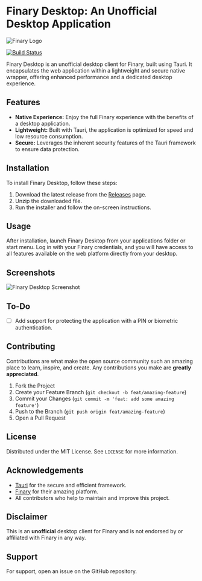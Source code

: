 # Finary Desktop: An Unofficial Desktop Application

![Finary Logo](https://i.ibb.co/m5QpcXW/Logo-Finary-Gold-1.png)

[![Build Status](https://github.com/Velka-DEV/finary-desktop/actions/workflows/publish.yaml/badge.svg)](https://github.com/Velka-DEV/finary-desktop/actions/workflows/publish.yaml)

Finary Desktop is an unofficial desktop client for Finary, built using Tauri. It encapsulates the web application within a lightweight and secure native wrapper, offering enhanced performance and a dedicated desktop experience.

## Features

- **Native Experience:** Enjoy the full Finary experience with the benefits of a desktop application.
- **Lightweight:** Built with Tauri, the application is optimized for speed and low resource consumption.
- **Secure:** Leverages the inherent security features of the Tauri framework to ensure data protection.

## Installation

To install Finary Desktop, follow these steps:

1. Download the latest release from the [Releases](https://github.com/Velka-DEV/finary-desktop/releases) page.
2. Unzip the downloaded file.
3. Run the installer and follow the on-screen instructions.

## Usage

After installation, launch Finary Desktop from your applications folder or start menu. Log in with your Finary credentials, and you will have access to all features available on the web platform directly from your desktop.

## Screenshots

![Finary Desktop Screenshot](https://i.ibb.co/DYDMYh2/Screenshot-2024-07-17-at-00-46-39.png)

## To-Do

- [ ] Add support for protecting the application with a PIN or biometric authentication.

## Contributing

Contributions are what make the open source community such an amazing place to learn, inspire, and create. Any contributions you make are **greatly appreciated**.

1. Fork the Project
2. Create your Feature Branch (`git checkout -b feat/amazing-feature`)
3. Commit your Changes (`git commit -m 'feat: add some amazing feature'`)
4. Push to the Branch (`git push origin feat/amazing-feature`)
5. Open a Pull Request

## License

Distributed under the MIT License. See `LICENSE` for more information.

## Acknowledgements

- [Tauri](https://tauri.app/) for the secure and efficient framework.
- [Finary](https://finary.com/) for their amazing platform.
- All contributors who help to maintain and improve this project.

## Disclaimer

This is an **unofficial** desktop client for Finary and is not endorsed by or affiliated with Finary in any way.

## Support

For support, open an issue on the GitHub repository.
